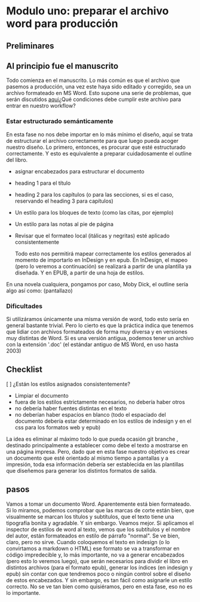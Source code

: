 # Modulo uno: preparar el archivo word para producción

## Preliminares

## Al principio fue el manuscrito

Todo comienza en el manuscrito. Lo más común es que el archivo que pasemos a producción, una vez este haya sido editado y corregido, sea un archivo formateado en MS Word. Esto supone una serie de problemas, que serán discutidos [aqui](wordVersusMarkdown.md)¿Qué condiciones debe cumplir este archivo para entrar en nuestro workflow?

### Estar estructurado semánticamente

En esta fase no nos debe importar en lo más mínimo el diseño, aquí se trata de estructurar el archivo correctamente para que luego pueda acoger nuestro diseño. Lo primero, entonces, es procurar que esté estructurado correctamente. Y esto es equivalente a preparar cuidadosamente el outline del libro.

- asignar encabezados para estructurar el documento
- heading 1 para el título
- heading 2 para los capítulos (o para las secciones, si es el caso, reservando el heading 3 para capítulos)
- Un estilo para los bloques de texto (como las citas, por ejemplo)
- Un estilo para las notas al pie de página
- Revisar que el formateo local (itálicas y negritas) esté aplicado consistentemente

  Todo esto nos permitirá mapear correctamente los estilos generados al momento de importarlo en InDesign y en epub. En InDesign, el mapeo (pero lo veremos a continuación) se realizará a partir de una plantilla ya diseñada. Y en EPUB, a partir de una hoja de estilos.

En una novela cualquiera, pongamos por caso, Moby Dick, el outline sería algo así como: (pantallazo)

### Dificultades

Si utilizáramos únicamente una misma versión de word, todo esto sería en general bastante trivial. Pero lo cierto es que la práctica indica que tenemos que lidiar con archivos formateados de forma muy diversa y en versiones muy distintas de Word. Si es una versión antigua, podemos tener un archivo con la extensión '.doc' (el estándar antiguo de MS Word, en uso hasta 2003)

## Checklist

[ ] ¿Están los estilos asignados consistentemente?

- Limpiar el documento
- fuera de los estilos estrictamente necesarios, no debería haber otros
- no debería haber fuentes distintas en el texto
- no deberían haber espacios en blanco (todo el espaciado del documento debería estar determinado en los estilos de indesign y en el css para los formatos web y epub)

La idea es eliminar al máximo todo lo que pueda ocasión git branche
, destinado principalmente a establecer como debe el texto a mostrarse en una página impresa. Pero, dado que en esta fase nuestro objetivo es crear un documento que esté orientado al mismo tiempo a pantallas y a impresión, toda esa información debería ser establecida en las plantillas que diseñemos para generar los distintos formatos de salida.

## pasos

Vamos a tomar un documento Word. Aparentemente está bien formateado. Si lo miramos, podemos comprobar que las marcas de corte están bien, que visualmente se marcan los títulos y subtítulos, que el texto tiene una tipografía bonita y agradable. Y sin embargo.
Veamos mejor. Si aplicamos el inspector de estilos de word al texto, vemos que los subtítulos y el nombre del autor, están formateados en estilo de párrafo "normal". Se ve bien, claro, pero no sirve. Cuando coloquemos el texto en indesign (o lo convirtamos a markdown o HTML) ese formato se va a transformar en código impredecible y, lo más importante, no va a generar encabezados (pero esto lo veremos luego), que serán necesarios para dividir el libro en distintos archivos (para el formato epub), generar los índices (en indesign y epub) sin contar con que tendremos poco o ningún control sobre el diseño de estos encabezados. Y sin embargo, es tan fácil como asignarle un estilo correcto. No se ve tan bien como quisiéramos, pero en esta fase, eso no es lo importante.
